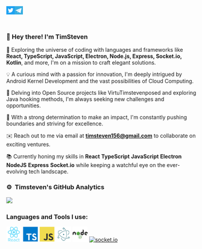 <a href="https://twitter.com/shellstr0m">
  <img align="left" alt="Timsteven's Twitter " width="22px" src="https://raw.githubusercontent.com/edent/SuperTinyIcons/master/images/svg/twitter.svg" />
</a>
<a href="https://t.me/Timsteven5402">
  <img align="left" alt="Timsteven's Telegram" width="22px" src="https://raw.githubusercontent.com/edent/SuperTinyIcons/master/images/svg/telegram.svg" />
</a>

<br><br>

### 👋 Hey there! I'm TimSteven

🚀 Exploring the universe of coding with languages and frameworks like **React, TypeScript, JavaScript, Electron, Node.js, Express, Socket.io, Kotlin**, and more, I'm on a mission to craft elegant solutions.

💡 A curious mind with a passion for innovation, I'm deeply intrigued by Android Kernel Development and the vast possibilities of Cloud Computing.

🌟 Delving into Open Source projects like VirtuTimstevenposed and exploring Java hooking methods, I'm always seeking new challenges and opportunities.

💪 With a strong determination to make an impact, I'm constantly pushing boundaries and striving for excellence.

✉️ Reach out to me via email at **timsteven156@gmail.com** to collaborate on exciting ventures.

📚 Currently honing my skills in **React** **TypeScript** **JavaScript** **Electron** **NodeJS** **Express** **Socket.io**  while keeping a watchful eye on the ever-evolving tech landscape.

### ⚙️ &nbsp;Timsteven's GitHub Analytics

<a href="https://github.com/timsteven156">
<img height="180em" src="https://github-readme-stats-eight-theta.vercel.app/api?username=timsteven156&show_icons=true&theme=nightowl&include_all_commits=true&count_private=true"/>
</a>

<h3 align="left">Languages and Tools I use:</h3>
<p align="left">
    <a href="https://reactjs.org/" target="_blank"><img src="https://raw.githubusercontent.com/devicons/devicon/master/icons/react/react-original-wordmark.svg" alt="react" width="40" height="40"/></a>
    <a href="https://www.typescriptlang.org/" target="_blank"><img src="https://raw.githubusercontent.com/devicons/devicon/master/icons/typescript/typescript-original.svg" alt="typescript" width="40" height="40"/></a>
    <a href="https://developer.mozilla.org/en-US/docs/Web/JavaScript" target="_blank"><img src="https://raw.githubusercontent.com/devicons/devicon/master/icons/javascript/javascript-original.svg" alt="javascript" width="40" height="40"/></a>
    <a href="https://www.electronjs.org/" target="_blank"><img src="https://raw.githubusercontent.com/devicons/devicon/master/icons/electron/electron-original.svg" alt="electron" width="40" height="40"/></a>
    <a href="https://nodejs.org/" target="_blank"><img src="https://raw.githubusercontent.com/devicons/devicon/master/icons/nodejs/nodejs-original-wordmark.svg" alt="nodejs" width="40" height="40"/></a>
    <a href="https://socket.io/" target="_blank"><img src="https://socket.io/images/logo.svg" alt="socket.io" width="40" height="40"/></a>
</p>
